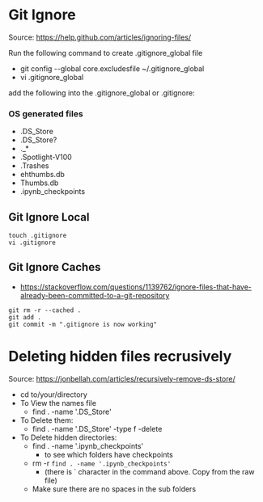 
# Git Ignore
Source: https://help.github.com/articles/ignoring-files/

Run the following command to create .gitignore_global file 

- git config --global core.excludesfile ~/.gitignore_global
- vi .gitignore_global

add the following into the .gitignore_global or .gitignore: 

### OS generated files 
- .DS_Store
- .DS_Store?
- ._*
- .Spotlight-V100
- .Trashes
- ehthumbs.db
- Thumbs.db
- .ipynb_checkpoints 

## Git Ignore Local 
```
touch .gitignore
vi .gitignore
```

## Git Ignore Caches 
- https://stackoverflow.com/questions/1139762/ignore-files-that-have-already-been-committed-to-a-git-repository

```
git rm -r --cached .
git add .
git commit -m ".gitignore is now working"
```

# Deleting hidden files recrusively
Source: https://jonbellah.com/articles/recursively-remove-ds-store/

- cd to/your/directory
- To View the names file 
	- find . -name '.DS_Store' 
- To Delete them: 
	- find . -name '.DS_Store' -type f -delete
- To Delete hidden directories: 
	- find . -name '.ipynb_checkpoints'
		- to see which folders have checkpoints
	- rm -r `find . -name '.ipynb_checkpoints'`
		- (there is ` character in the command above. Copy from the raw file)
	- Make sure there are no spaces in the sub folders 



